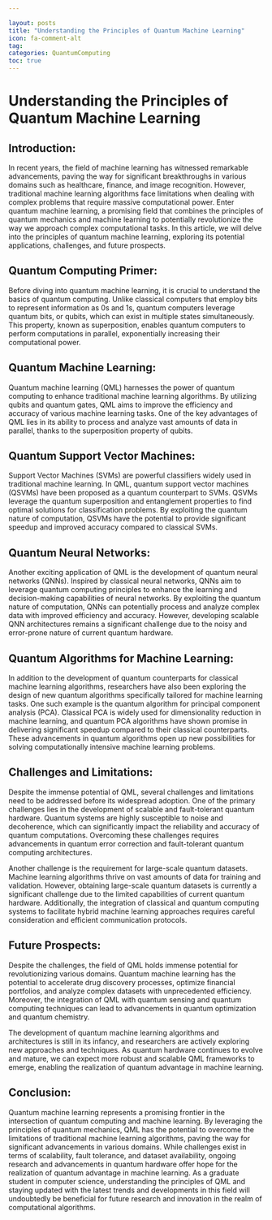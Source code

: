 ```yaml
---

layout: posts
title: "Understanding the Principles of Quantum Machine Learning"
icon: fa-comment-alt
tag:      
categories: QuantumComputing
toc: true
---
```




# Understanding the Principles of Quantum Machine Learning

## Introduction:
In recent years, the field of machine learning has witnessed remarkable advancements, paving the way for significant breakthroughs in various domains such as healthcare, finance, and image recognition. However, traditional machine learning algorithms face limitations when dealing with complex problems that require massive computational power. Enter quantum machine learning, a promising field that combines the principles of quantum mechanics and machine learning to potentially revolutionize the way we approach complex computational tasks. In this article, we will delve into the principles of quantum machine learning, exploring its potential applications, challenges, and future prospects.

## Quantum Computing Primer:
Before diving into quantum machine learning, it is crucial to understand the basics of quantum computing. Unlike classical computers that employ bits to represent information as 0s and 1s, quantum computers leverage quantum bits, or qubits, which can exist in multiple states simultaneously. This property, known as superposition, enables quantum computers to perform computations in parallel, exponentially increasing their computational power.

## Quantum Machine Learning:
Quantum machine learning (QML) harnesses the power of quantum computing to enhance traditional machine learning algorithms. By utilizing qubits and quantum gates, QML aims to improve the efficiency and accuracy of various machine learning tasks. One of the key advantages of QML lies in its ability to process and analyze vast amounts of data in parallel, thanks to the superposition property of qubits.

## Quantum Support Vector Machines:
Support Vector Machines (SVMs) are powerful classifiers widely used in traditional machine learning. In QML, quantum support vector machines (QSVMs) have been proposed as a quantum counterpart to SVMs. QSVMs leverage the quantum superposition and entanglement properties to find optimal solutions for classification problems. By exploiting the quantum nature of computation, QSVMs have the potential to provide significant speedup and improved accuracy compared to classical SVMs.

## Quantum Neural Networks:
Another exciting application of QML is the development of quantum neural networks (QNNs). Inspired by classical neural networks, QNNs aim to leverage quantum computing principles to enhance the learning and decision-making capabilities of neural networks. By exploiting the quantum nature of computation, QNNs can potentially process and analyze complex data with improved efficiency and accuracy. However, developing scalable QNN architectures remains a significant challenge due to the noisy and error-prone nature of current quantum hardware.

## Quantum Algorithms for Machine Learning:
In addition to the development of quantum counterparts for classical machine learning algorithms, researchers have also been exploring the design of new quantum algorithms specifically tailored for machine learning tasks. One such example is the quantum algorithm for principal component analysis (PCA). Classical PCA is widely used for dimensionality reduction in machine learning, and quantum PCA algorithms have shown promise in delivering significant speedup compared to their classical counterparts. These advancements in quantum algorithms open up new possibilities for solving computationally intensive machine learning problems.

## Challenges and Limitations:
Despite the immense potential of QML, several challenges and limitations need to be addressed before its widespread adoption. One of the primary challenges lies in the development of scalable and fault-tolerant quantum hardware. Quantum systems are highly susceptible to noise and decoherence, which can significantly impact the reliability and accuracy of quantum computations. Overcoming these challenges requires advancements in quantum error correction and fault-tolerant quantum computing architectures.

Another challenge is the requirement for large-scale quantum datasets. Machine learning algorithms thrive on vast amounts of data for training and validation. However, obtaining large-scale quantum datasets is currently a significant challenge due to the limited capabilities of current quantum hardware. Additionally, the integration of classical and quantum computing systems to facilitate hybrid machine learning approaches requires careful consideration and efficient communication protocols.

## Future Prospects:
Despite the challenges, the field of QML holds immense potential for revolutionizing various domains. Quantum machine learning has the potential to accelerate drug discovery processes, optimize financial portfolios, and analyze complex datasets with unprecedented efficiency. Moreover, the integration of QML with quantum sensing and quantum computing techniques can lead to advancements in quantum optimization and quantum chemistry.

The development of quantum machine learning algorithms and architectures is still in its infancy, and researchers are actively exploring new approaches and techniques. As quantum hardware continues to evolve and mature, we can expect more robust and scalable QML frameworks to emerge, enabling the realization of quantum advantage in machine learning.

## Conclusion:
Quantum machine learning represents a promising frontier in the intersection of quantum computing and machine learning. By leveraging the principles of quantum mechanics, QML has the potential to overcome the limitations of traditional machine learning algorithms, paving the way for significant advancements in various domains. While challenges exist in terms of scalability, fault tolerance, and dataset availability, ongoing research and advancements in quantum hardware offer hope for the realization of quantum advantage in machine learning. As a graduate student in computer science, understanding the principles of QML and staying updated with the latest trends and developments in this field will undoubtedly be beneficial for future research and innovation in the realm of computational algorithms.